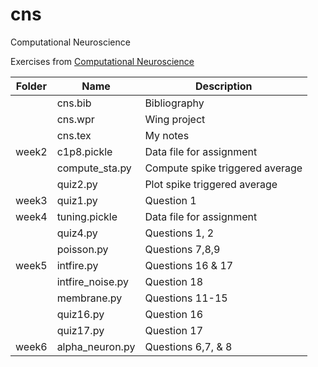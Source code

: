 # cns
Computational Neuroscience

Exercises from [Computational Neuroscience](https://www.coursera.org/learn/computational-neuroscience/)

Folder|Name|Description
--------|---------------|------------------------------------------------------------------------
&nbsp;|cns.bib|Bibliography
&nbsp;|cns.wpr|Wing project
&nbsp;|cns.tex|My notes
week2|c1p8.pickle|Data file for assignment
&nbsp;|compute_sta.py|Compute spike triggered average
&nbsp;|quiz2.py|Plot spike triggered average
week3|quiz1.py|Question 1
week4|tuning.pickle|Data file for assignment
&nbsp;|quiz4.py|Questions 1, 2
&nbsp;|poisson.py|Questions 7,8,9
week5|intfire.py|Questions 16 & 17
&nbsp;|intfire_noise.py|Question 18
&nbsp;|membrane.py|Questions 11-15
&nbsp;|quiz16.py|Question 16
&nbsp;|quiz17.py|Question 17
week6|alpha_neuron.py|Questions 6,7, & 8
